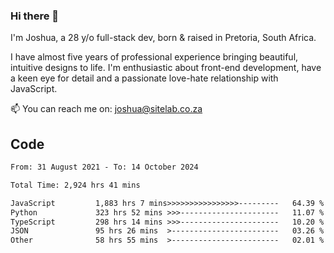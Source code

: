 ### Hi there 👋

I'm Joshua, a 28 y/o full-stack dev, born & raised in Pretoria, South Africa. 

I have almost five years of professional experience bringing beautiful, intuitive designs to life. I'm enthusiastic about front-end development, have a keen eye for detail and a passionate love-hate relationship with JavaScript.

📫 You can reach me on: joshua@sitelab.co.za

## **Code**

<!--START_SECTION:waka-->

```txt
From: 31 August 2021 - To: 14 October 2024

Total Time: 2,924 hrs 41 mins

JavaScript         1,883 hrs 7 mins>>>>>>>>>>>>>>>>---------   64.39 %
Python             323 hrs 52 mins >>>----------------------   11.07 %
TypeScript         298 hrs 14 mins >>>----------------------   10.20 %
JSON               95 hrs 26 mins  >------------------------   03.26 %
Other              58 hrs 55 mins  >------------------------   02.01 %
```

<!--END_SECTION:waka-->
